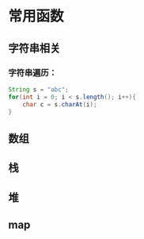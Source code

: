 # 常用函数

## 字符串相关
### 字符串遍历：
```java
String s = "abc";
for(int i = 0; i < s.length(); i++){
    char c = s.charAt(i);
}
```

## 数组

## 栈

## 堆

## map